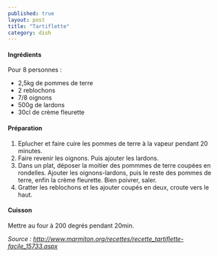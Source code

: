 ```yaml
---
published: true
layout: post
title: "Tartiflette"
category: dish
---
```


#### Ingrédients
Pour 8 personnes :
- 2,5kg de pommes de terre
- 2 reblochons
- 7/8 oignons
- 500g de lardons
- 30cl de crème fleurette

#### Préparation
1. Eplucher et faire cuire les pommes de terre à la vapeur pendant 20 minutes.
2. Faire revenir les oignons. Puis ajouter les lardons.
3. Dans un plat, déposer la moitier des pommmes de terre coupées en rondelles. Ajouter les oignons-lardons, puis le reste des pommes de terre, enfin la crème fleurette. Bien poivrer, saler.
4. Gratter les reblochons et les ajouter coupés en deux, croute vers le haut.

#### Cuisson
Mettre au four à 200 degrés pendant 20min.

*Source : http://www.marmiton.org/recettes/recette_tartiflette-facile_15733.aspx*
